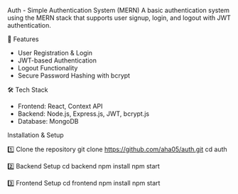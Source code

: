 Auth - Simple Authentication System (MERN)
A basic authentication system using the MERN stack that supports user signup, login, and logout with JWT authentication.

🚀 Features
- User Registration & Login
- JWT-based Authentication
- Logout Functionality
- Secure Password Hashing with bcrypt

🛠 Tech Stack
- Frontend: React, Context API
- Backend: Node.js, Express.js, JWT, bcrypt.js
- Database: MongoDB

Installation & Setup

1️⃣ Clone the repository
git clone https://github.com/aha05/auth.git
cd auth

2️⃣ Backend Setup
cd backend
npm install
npm start

3️⃣ Frontend Setup
cd frontend
npm install
npm start
